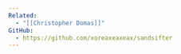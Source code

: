 ```yaml
---
Related:
  - "[[Christopher Domas]]"
GitHub:
  - https://github.com/xoreaxeaxeax/sandsifter
---
```

